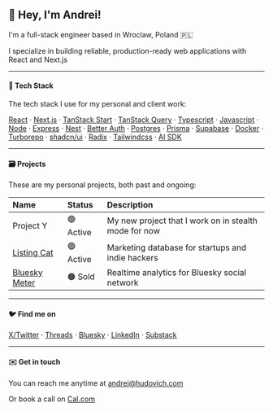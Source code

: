 ## 👋 Hey, I'm Andrei!

I'm a full-stack engineer based in Wroclaw, Poland 🇵🇱

I specialize in building reliable, production-ready web applications with React and Next.js

-------

#### 🧰 Tech Stack

The tech stack I use for my personal and client work:

[React](https://react.dev) &middot;
[Next.js](https://nextjs.org) &middot;
[TanStack Start](https://tanstack.com/start/latest) &middot;
[TanStack Query](https://tanstack.com/query/latest) &middot;
[Typescript](https://www.typescriptlang.org) &middot;
[Javascript](https://javascript.info) &middot;
[Node](https://nodejs.org) &middot;
[Express](https://expressjs.com) &middot;
[Nest](https://nestjs.com) &middot;
[Better Auth](https://www.better-auth.com) &middot;
[Postgres](https://www.postgresql.org) &middot;
[Prisma](https://www.prisma.io) &middot;
[Supabase](https://supabase.com) &middot;
[Docker](https://www.docker.com) &middot;
[Turborepo](https://turbo.build) &middot;
[shadcn/ui](https://ui.shadcn.com) &middot;
[Radix](https://www.radix-ui.com) &middot;
[Tailwindcss](https://tailwindcss.com) &middot;
[AI SDK](https://ai-sdk.dev)

-------

#### 🗃️ Projects

These are my personal projects, both past and ongoing:

<table>
  <thead align="center">
    <tr border: none;>
      <th align="left">Name</th>
      <th align="left">Status</th>
      <th align="left">Description</th>
    </tr>
  </thead>
  
  <tbody>
    <tr>
      <td>Project Y</td>
      <td>🟢 Active</td>
      <td>My new project that I work on in stealth mode for now</td>
    </tr>
    <tr>
      <td><a href="https://listingcat.com">Listing Cat</a></td>
      <td>🟢 Active</td>
      <td>Marketing database for startups and indie hackers</td>
    </tr>
    <tr>
      <td><a href="https://blueskymeter.com">Bluesky Meter</a></td>
      <td>🟠 Sold</td>
      <td>Realtime analytics for Bluesky social network</td>
    </tr>
  </tbody>
</table>

-------

#### 🐦 Find me on

[X/Twitter](https://x.com/ahudovich) &middot; 
[Threads](https://www.threads.com/@ahudovich) &middot; 
[Bluesky](https://bsky.app/profile/hudovich.com) &middot; 
[LinkedIn](https://www.linkedin.com/in/ahudovich/) &middot; 
[Substack](https://substack.com/@ahudovich) 

-------

#### ✉️ Get in touch

You can reach me anytime at [andrei@hudovich.com](mailto:andrei@hudovich.com)

Or book a call on [Cal.com](https://cal.com/hudovich)
